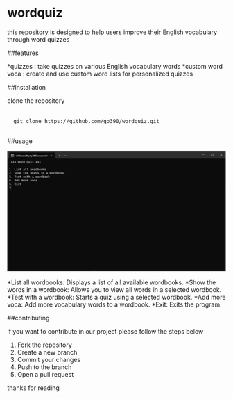 # wordquiz

this repository is designed to help users improve their English vocabulary through word quizzes

##features

*quizzes : take quizzes on various English vocabulary words
*custom word voca : create and use custom word lists for personalized quizzes

##installation

clone the repository

<pre>
<code>
  git clone https://github.com/go390/wordquiz.git
</code>
</pre>

##usage

![Alt text](https://github.com/go390/wordquiz/blob/main/image.png?raw=true)

*List all wordbooks: Displays a list of all available wordbooks.
*Show the words in a wordbook: Allows you to view all words in a selected wordbook.
*Test with a wordbook: Starts a quiz using a selected wordbook.
*Add more voca: Add more vocabulary words to a wordbook.
*Exit: Exits the program.

##contributing

if you want to contribute in our project please follow the steps below

1. Fork the repository
2. Create a new branch
3. Commit your changes
4. Push to the branch
5. Open a pull request

thanks for reading
